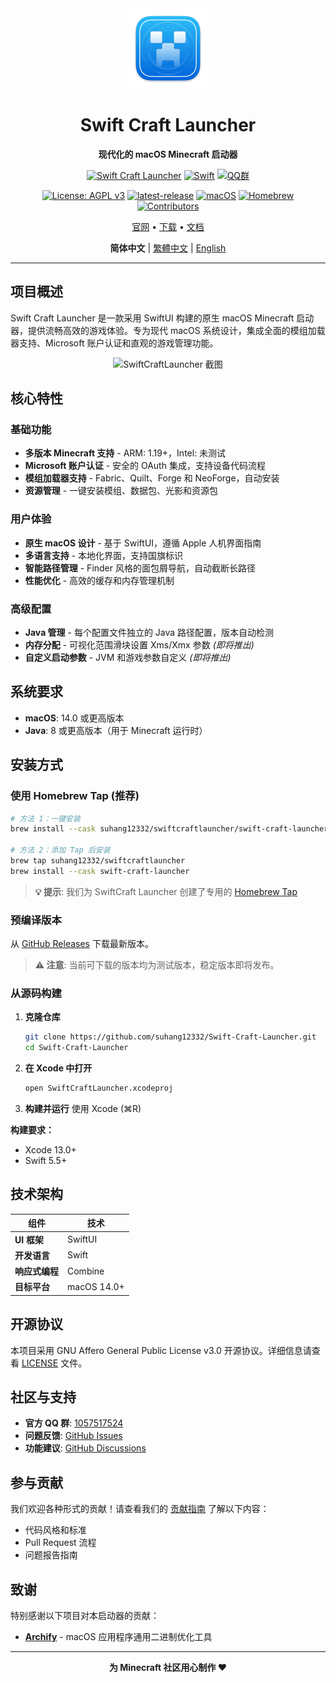 <div align="center">
  <img src="SwiftCraftLauncher/Assets.xcassets/AppIcon.appiconset/mac512pt2x.png" alt="SwiftCraftLauncher" width="128" height="128">
  
  # Swift Craft Launcher
  
  **现代化的 macOS Minecraft 启动器**
  
  [![Swift Craft Launcher](https://img.shields.io/badge/Swift%20Craft%20Launcher-SCL-orange.svg)](https://github.com/suhang12332/Swift-Craft-Launcher)
  [![Swift](https://img.shields.io/badge/Swift-5.5+-red.svg)](https://swift.org/)
  [![QQ群](https://img.shields.io/badge/QQ%E7%BE%A4-1057517524-blue.svg)](https://qm.qq.com/cgi-bin/qm/qr?k=1057517524)
  
  [![License: AGPL v3](https://img.shields.io/badge/License-AGPL%20v3-blue.svg)](https://www.gnu.org/licenses/agpl-3.0)
  [![latest-release](https://img.shields.io/github/v/release/suhang12332/Swift-Craft-Launcher?label=latest-release)](https://github.com/suhang12332/Swift-Craft-Launcher/releases/latest)
  [![macOS](https://img.shields.io/badge/macOS-14.0+-blue.svg)](https://developer.apple.com/macos/)
  [![Homebrew](https://img.shields.io/badge/Homebrew-available-green.svg)](https://formulae.brew.sh/cask/swiftcraft-launcher)
  [![Contributors](https://img.shields.io/github/contributors/suhang12332/Swift-Craft-Launcher?color=ee8449&style=flat-square)](https://github.com/suhang12332/Swift-Craft-Launcher/graphs/contributors)
  
  [官网](https://suhang12332.github.io/swift-craft-launcher-web.github.io/) • [下载](https://github.com/suhang12332/Swift-Craft-Launcher/releases/latest) • [文档](https://github.com/suhang12332/Swift-Craft-Launcher/wiki)
  
  **简体中文** | [繁體中文](doc/README_zh-TW.md) | [English](doc/README_en.md)
</div>

---

## 项目概述

Swift Craft Launcher 是一款采用 SwiftUI 构建的原生 macOS Minecraft 启动器，提供流畅高效的游戏体验。专为现代 macOS 系统设计，集成全面的模组加载器支持、Microsoft 账户认证和直观的游戏管理功能。

<div align="center">
  <img src="https://s2.loli.net/2025/08/12/pTPxSJh1bCzmGKo.png" alt="SwiftCraftLauncher 截图" width="800">
</div>

## 核心特性

### 基础功能
- **多版本 Minecraft 支持** - ARM: 1.19+，Intel: 未测试
- **Microsoft 账户认证** - 安全的 OAuth 集成，支持设备代码流程
- **模组加载器支持** - Fabric、Quilt、Forge 和 NeoForge，自动安装
- **资源管理** - 一键安装模组、数据包、光影和资源包

### 用户体验
- **原生 macOS 设计** - 基于 SwiftUI，遵循 Apple 人机界面指南
- **多语言支持** - 本地化界面，支持国旗标识
- **智能路径管理** - Finder 风格的面包屑导航，自动截断长路径
- **性能优化** - 高效的缓存和内存管理机制

### 高级配置
- **Java 管理** - 每个配置文件独立的 Java 路径配置，版本自动检测
- **内存分配** - 可视化范围滑块设置 Xms/Xmx 参数 *(即将推出)*
- **自定义启动参数** - JVM 和游戏参数自定义 *(即将推出)*

## 系统要求

- **macOS**: 14.0 或更高版本
- **Java**: 8 或更高版本（用于 Minecraft 运行时）

## 安装方式

### 使用 Homebrew Tap (推荐)
```bash
# 方法 1：一键安装
brew install --cask suhang12332/swiftcraftlauncher/swift-craft-launcher

# 方法 2：添加 Tap 后安装
brew tap suhang12332/swiftcraftlauncher
brew install --cask swift-craft-launcher
```

> **💡 提示**: 我们为 SwiftCraft Launcher 创建了专用的 [Homebrew Tap](https://github.com/suhang12332/homebrew-swiftcraftlauncher)

### 预编译版本
从 [GitHub Releases](https://github.com/suhang12332/Swift-Craft-Launcher/releases/latest) 下载最新版本。

> **⚠️ 注意**: 当前可下载的版本均为测试版本，稳定版本即将发布。

### 从源码构建
1. **克隆仓库**
   ```bash
   git clone https://github.com/suhang12332/Swift-Craft-Launcher.git
   cd Swift-Craft-Launcher
   ```

2. **在 Xcode 中打开**
   ```bash
   open SwiftCraftLauncher.xcodeproj
   ```

3. **构建并运行** 使用 Xcode (⌘R)

**构建要求：**
- Xcode 13.0+
- Swift 5.5+

## 技术架构

| 组件 | 技术 |
|------|------|
| **UI 框架** | SwiftUI |
| **开发语言** | Swift |
| **响应式编程** | Combine |
| **目标平台** | macOS 14.0+ |

## 开源协议

本项目采用 GNU Affero General Public License v3.0 开源协议。详细信息请查看 [LICENSE](LICENSE) 文件。

## 社区与支持

- **官方 QQ 群**: [1057517524](https://qm.qq.com/cgi-bin/qm/qr?k=1057517524)
- **问题反馈**: [GitHub Issues](https://github.com/suhang12332/Swift-Craft-Launcher/issues)
- **功能建议**: [GitHub Discussions](https://github.com/suhang12332/Swift-Craft-Launcher/discussions)

## 参与贡献

我们欢迎各种形式的贡献！请查看我们的 [贡献指南](CONTRIBUTING.md) 了解以下内容：
- 代码风格和标准
- Pull Request 流程
- 问题报告指南

## 致谢

特别感谢以下项目对本启动器的贡献：

- **[Archify](https://github.com/Oct4Pie/archify)** - macOS 应用程序通用二进制优化工具

---

<div align="center">
  <strong>为 Minecraft 社区用心制作 ❤️</strong>
</div>
